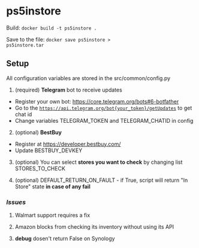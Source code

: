 # ps5instore
Build: <code>docker build -t ps5instore .</code>

Save to the file: <code>docker save ps5instore > ps5instore.tar</code>

<h2>Setup</h2>

All configuration variables are stored in the src/common/config.py
1. (required) <b>Telegram</b> bot to receive updates
- Register your own bot: https://core.telegram.org/bots#6-botfather
- Go to the <code>https://api.telegram.org/bot{your_token}/getUpdates</code> to get chat id
- Change variables TELEGRAM_TOKEN and TELEGRAM_CHATID in config

2. (optional) <b>BestBuy</b>
- Register at https://developer.bestbuy.com/
- Update BESTBUY_DEVKEY

3. (optional) You can select <b>stores you want to check</b> by changing list STORES_TO_CHECK

4. (optional) DEFAULT_RETURN_ON_FAULT - if True, script will return "In Store" state <b>in case of any fail</b>

<h3><i>Issues</i></h3>

1. Walmart support requires a fix

2. Amazon blocks from checking its inventory without using its API

3. __debug__ dosen't return False on Synology
